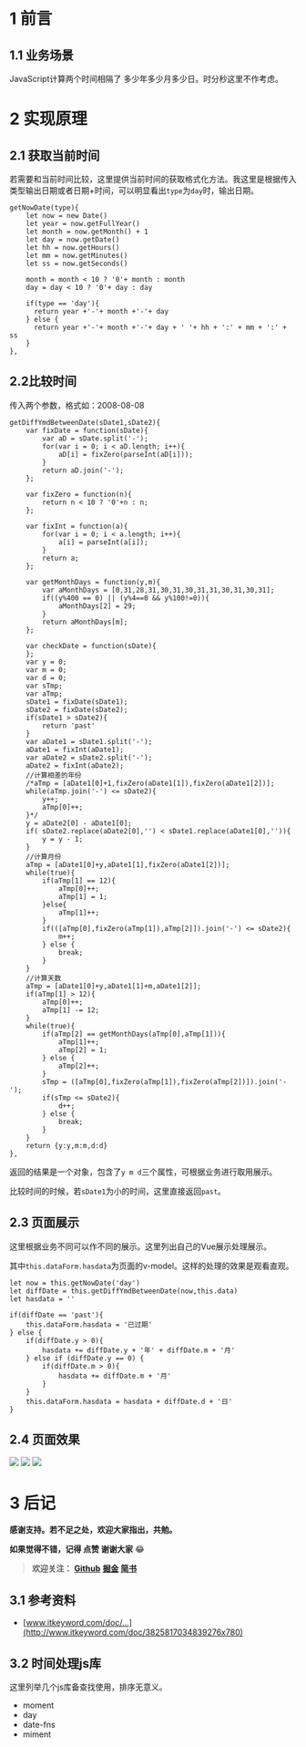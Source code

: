 # 1 前言
## 1.1 业务场景
JavaScript计算两个时间相隔了 多少年多少月多少日。时分秒这里不作考虑。

# 2 实现原理
## 2.1 获取当前时间
若需要和当前时间比较，这里提供当前时间的获取格式化方法。我这里是根据传入类型输出日期或者日期+时间，可以明显看出`type`为`day`时，输出日期。
```
getNowDate(type){
    let now = new Date()
    let year = now.getFullYear()
    let month = now.getMonth() + 1
    let day = now.getDate()
    let hh = now.getHours()
    let mm = now.getMinutes()
    let ss = now.getSeconds()

    month = month < 10 ? '0'+ month : month
    day = day < 10 ? '0'+ day : day

    if(type == 'day'){
      return year +'-'+ month +'-'+ day
    } else {
      return year +'-'+ month +'-'+ day + ' '+ hh + ':' + mm + ':' + ss
    }
},
```
## 2.2比较时间
传入两个参数，格式如：2008-08-08

```
getDiffYmdBetweenDate(sDate1,sDate2){
    var fixDate = function(sDate){
        var aD = sDate.split('-');
        for(var i = 0; i < aD.length; i++){
            aD[i] = fixZero(parseInt(aD[i]));
        }
        return aD.join('-');
    };
      
    var fixZero = function(n){
        return n < 10 ? '0'+n : n;
    };
      
    var fixInt = function(a){
        for(var i = 0; i < a.length; i++){
            a[i] = parseInt(a[i]);
        }
        return a;
    };
      
    var getMonthDays = function(y,m){
        var aMonthDays = [0,31,28,31,30,31,30,31,31,30,31,30,31];
        if((y%400 == 0) || (y%4==0 && y%100!=0)){
            aMonthDays[2] = 29;
        }
        return aMonthDays[m];
    };
      
    var checkDate = function(sDate){
    };
    var y = 0;
    var m = 0;
    var d = 0;
    var sTmp;
    var aTmp;
    sDate1 = fixDate(sDate1);
    sDate2 = fixDate(sDate2);
    if(sDate1 > sDate2){
        return 'past'
    }
    var aDate1 = sDate1.split('-');
    aDate1 = fixInt(aDate1);
    var aDate2 = sDate2.split('-');
    aDate2 = fixInt(aDate2);
    //计算相差的年份
    /*aTmp = [aDate1[0]+1,fixZero(aDate1[1]),fixZero(aDate1[2])];
    while(aTmp.join('-') <= sDate2){
        y++;
        aTmp[0]++;
    }*/
    y = aDate2[0] - aDate1[0];
    if( sDate2.replace(aDate2[0],'') < sDate1.replace(aDate1[0],'')){
        y = y - 1;
    }
    //计算月份
    aTmp = [aDate1[0]+y,aDate1[1],fixZero(aDate1[2])];
    while(true){
        if(aTmp[1] == 12){
            aTmp[0]++;
            aTmp[1] = 1;
        }else{
            aTmp[1]++;
        }
        if(([aTmp[0],fixZero(aTmp[1]),aTmp[2]]).join('-') <= sDate2){
            m++;
        } else {
            break;
        }
    }
    //计算天数
    aTmp = [aDate1[0]+y,aDate1[1]+m,aDate1[2]];
    if(aTmp[1] > 12){
        aTmp[0]++;
        aTmp[1] -= 12;
    }
    while(true){
        if(aTmp[2] == getMonthDays(aTmp[0],aTmp[1])){
            aTmp[1]++;
            aTmp[2] = 1;
        } else {
            aTmp[2]++;
        }
        sTmp = ([aTmp[0],fixZero(aTmp[1]),fixZero(aTmp[2])]).join('-');
        if(sTmp <= sDate2){
            d++;
        } else {
            break;
        }
    }
    return {y:y,m:m,d:d}
},
```
返回的结果是一个对象，包含了`y m d`三个属性，可根据业务进行取用展示。

比较时间的时候，若`sDate1`为小的时间，这里直接返回`past`。
## 2.3 页面展示
这里根据业务不同可以作不同的展示。这里列出自己的Vue展示处理展示。

其中`this.dataForm.hasdata`为页面的v-model。这样的处理的效果是观看直观。

```
let now = this.getNowDate('day')
let diffDate = this.getDiffYmdBetweenDate(now,this.data)
let hasdata = ''

if(diffDate == 'past'){
    this.dataForm.hasdata = '已过期'
} else {
    if(diffDate.y > 0){
        hasdata += diffDate.y + '年' + diffDate.m + '月'
    } else if (diffDate.y == 0) {
        if(diffDate.m > 0){
            hasdata += diffDate.m + '月'
        }
    }
    this.dataForm.hasdata = hasdata + diffDate.d + '日'
}
```
## 2.4 页面效果

![](https://user-gold-cdn.xitu.io/2019/3/25/169b36c63bcc7e20?w=429&h=61&f=jpeg&s=10216)
![](https://user-gold-cdn.xitu.io/2019/3/25/169b373d33a7b9d5?w=406&h=56&f=jpeg&s=10588)
![](https://user-gold-cdn.xitu.io/2019/3/25/169b372318fa7e63?w=412&h=59&f=jpeg&s=10579)

# 3 后记
**感谢支持。若不足之处，欢迎大家指出，共勉。**

**如果觉得不错，记得 点赞 谢谢大家** 😂
> **欢迎关注：** [**Github**](https://github.com/xrkffgg/Tools) [**掘金**](https://juejin.im/user/59c369496fb9a00a4843a3e2/posts) [**简书**](https://www.jianshu.com/u/4ca4daac5890)
## 3.1 参考资料
- [www.itkeyword.com/doc/...](http://www.itkeyword.com/doc/3825817034839276x780)

## 3.2 时间处理js库
这里列举几个js库备查找使用，排序无意义。

- moment
- day
- date-fns
- miment